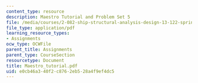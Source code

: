 ```yaml
---
content_type: resource
description: Maestro Tutorial and Problem Set 5
file: /media/courses/2-082-ship-structural-analysis-design-13-122-spring-2003/e0cb46a340f2c8762eb528a4f9ef4dc5_Maestro_tutorial.pdf
file_type: application/pdf
learning_resource_types:
- Assignments
ocw_type: OCWFile
parent_title: Assignments
parent_type: CourseSection
resourcetype: Document
title: Maestro_tutorial.pdf
uid: e0cb46a3-40f2-c876-2eb5-28a4f9ef4dc5
---
```

